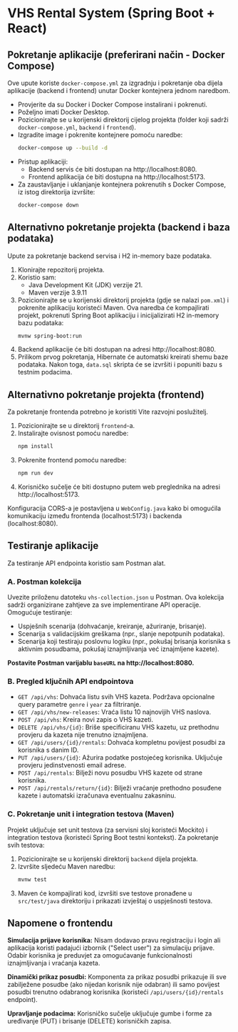 # VHS Rental System (Spring Boot + React)

## Pokretanje aplikacije (preferirani način - Docker Compose)

Ove upute koriste `docker-compose.yml` za izgradnju i pokretanje oba dijela aplikacije (backend i frontend) unutar Docker kontejnera jednom naredbom.

- Provjerite da su Docker i Docker Compose instalirani i pokrenuti.
- Poželjno imati Docker Desktop.
- Pozicionirajte se u korijenski direktorij cijelog projekta (folder koji sadrži `docker-compose.yml`, `backend` i `frontend`).
- Izgradite image i pokrenite kontejnere pomoću naredbe:
  ```bash
  docker-compose up --build -d
  ```
- Pristup aplikaciji:
  - Backend servis će biti dostupan na http://localhost:8080.
  - Frontend aplikacija će biti dostupna na http://localhost:5173.
- Za zaustavljanje i uklanjanje kontejnera pokrenutih s Docker Compose, iz istog direktorija izvršite:
  ```bash
  docker-compose down
  ```

## Alternativno pokretanje projekta (backend i baza podataka)

Upute za pokretanje backend servisa i H2 in-memory baze podataka.

1.  Klonirajte repozitorij projekta.
2.  Koristio sam:
    - Java Development Kit (JDK) verzije 21.
    - Maven verzije 3.9.11
3.  Pozicionirajte se u korijenski direktorij projekta (gdje se nalazi `pom.xml`) i pokrenite aplikaciju koristeći Maven. Ova naredba će kompajlirati projekt, pokrenuti Spring Boot aplikaciju i inicijalizirati H2 in-memory bazu podataka:
    ```bash
    mvnw spring-boot:run
    ```
4.  Backend aplikacije će biti dostupan na adresi http://localhost:8080.
5.  Prilikom prvog pokretanja, Hibernate će automatski kreirati shemu baze podataka. Nakon toga, `data.sql` skripta će se izvršiti i popuniti bazu s testnim podacima.

## Alternativno pokretanje projekta (frontend)

Za pokretanje frontenda potrebno je koristiti Vite razvojni poslužitelj.

1.  Pozicionirajte se u direktorij `frontend`-a.
2.  Instalirajte ovisnost pomoću naredbe:
    ```bash
    npm install
    ```
3.  Pokrenite frontend pomoću naredbe:
    ```bash
    npm run dev
    ```
4.  Korisničko sučelje će biti dostupno putem web preglednika na adresi http://localhost:5173.

Konfiguracija CORS-a je postavljena u `WebConfig.java` kako bi omogućila komunikaciju između frontenda (localhost:5173) i backenda (localhost:8080).

## Testiranje aplikacije

Za testiranje API endpointa koristio sam Postman alat.

### A. Postman kolekcija

Uvezite priloženu datoteku `vhs-collection.json` u Postman. Ova kolekcija sadrži organizirane zahtjeve za sve implementirane API operacije. Omogućuje testiranje:

- Uspješnih scenarija (dohvaćanje, kreiranje, ažuriranje, brisanje).
- Scenarija s validacijskim greškama (npr., slanje nepotpunih podataka).
- Scenarija koji testiraju poslovnu logiku (npr., pokušaj brisanja korisnika s aktivnim posudbama, pokušaj iznajmljivanja već iznajmljene kazete).

**Postavite Postman varijablu `baseURL` na http://localhost:8080.**

### B. Pregled ključnih API endpointova

- `GET /api/vhs`: Dohvaća listu svih VHS kazeta. Podržava opcionalne query parametre `genre` i `year` za filtriranje.
- `GET /api/vhs/new-releases`: Vraća listu 10 najnovijih VHS naslova.
- `POST /api/vhs`: Kreira novi zapis o VHS kazeti.
- `DELETE /api/vhs/{id}`: Briše specificiranu VHS kazetu, uz prethodnu provjeru da kazeta nije trenutno iznajmljena.
- `GET /api/users/{id}/rentals`: Dohvaća kompletnu povijest posudbi za korisnika s danim ID.
- `PUT /api/users/{id}`: Ažurira podatke postojećeg korisnika. Uključuje provjeru jedinstvenosti email adrese.
- `POST /api/rentals`: Bilježi novu posudbu VHS kazete od strane korisnika.
- `POST /api/rentals/return/{id}`: Bilježi vraćanje prethodno posuđene kazete i automatski izračunava eventualnu zakasninu.

### C. Pokretanje unit i integration testova (Maven)

Projekt uključuje set unit testova (za servisni sloj koristeći Mockito) i integration testova (koristeći Spring Boot testni kontekst). Za pokretanje svih testova:

1.  Pozicionirajte se u korijenski direktorij `backend` dijela projekta.
2.  Izvršite sljedeću Maven naredbu:
    ```bash
    mvnw test
    ```
3.  Maven će kompajlirati kod, izvršiti sve testove pronađene u `src/test/java` direktoriju i prikazati izvještaj o uspješnosti testova.

## Napomene o frontendu

**Simulacija prijave korisnika:** Nisam dodavao pravu registraciju i login ali aplikacija koristi padajući izbornik ("Select user") za simulaciju prijave. Odabir korisnika je preduvjet za omogućavanje funkcionalnosti iznajmljivanja i vraćanja kazeta.

**Dinamički prikaz posudbi:** Komponenta za prikaz posudbi prikazuje ili sve zabilježene posudbe (ako nijedan korisnik nije odabran) ili samo povijest posudbi trenutno odabranog korisnika (koristeći `/api/users/{id}/rentals` endpoint).

**Upravljanje podacima:** Korisničko sučelje uključuje gumbe i forme za uređivanje (PUT) i brisanje (DELETE) korisničkih zapisa.
